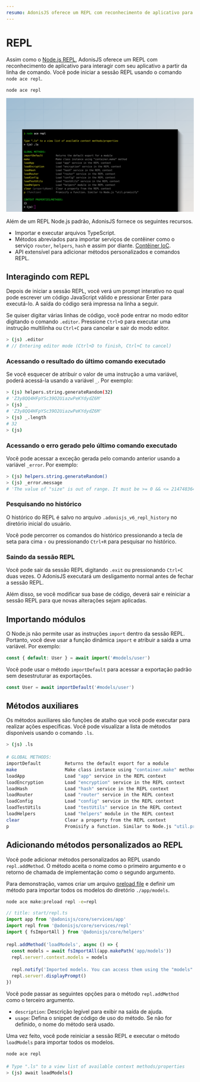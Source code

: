 ```yaml
---
resumo: AdonisJS oferece um REPL com reconhecimento de aplicativo para interagir com seu aplicativo a partir da linha de comando.
---
```


# REPL
Assim como o [Node.js REPL](https://nodejs.org/api/repl.html), AdonisJS oferece um REPL com reconhecimento de aplicativo para interagir com seu aplicativo a partir da linha de comando. Você pode iniciar a sessão REPL usando o comando `node ace repl`.

```sh
node ace repl
```

![](../ace/ace_repl.png)

Além de um REPL Node.js padrão, AdonisJS fornece os seguintes recursos.

- Importar e executar arquivos TypeScript.
- Métodos abreviados para importar serviços de contêiner como o serviço `router`, `helpers`, `hash` e assim por diante.
[Contêiner IoC](../concepts/dependency_injection.md#constructing-a-tree-of-dependencies).
- API extensível para adicionar métodos personalizados e comandos REPL.

## Interagindo com REPL
Depois de iniciar a sessão REPL, você verá um prompt interativo no qual pode escrever um código JavaScript válido e pressionar Enter para executá-lo. A saída do código será impressa na linha a seguir.

Se quiser digitar várias linhas de código, você pode entrar no modo editor digitando o comando `.editor`. Pressione `Ctrl+D` para executar uma instrução multilinha ou `Ctrl+C` para cancelar e sair do modo editor.

```sh
> (js) .editor
# // Entering editor mode (Ctrl+D to finish, Ctrl+C to cancel)
```

### Acessando o resultado do último comando executado
Se você esquecer de atribuir o valor de uma instrução a uma variável, poderá acessá-la usando a variável `_`. Por exemplo:

```sh
> (js) helpers.string.generateRandom(32)
# 'Z3y8QQ4HFpYSc39O2UiazwPeKYdydZ6M'
> (js) _
# 'Z3y8QQ4HFpYSc39O2UiazwPeKYdydZ6M'
> (js) _.length
# 32
> (js)
```

### Acessando o erro gerado pelo último comando executado
Você pode acessar a exceção gerada pelo comando anterior usando a variável `_error`. Por exemplo:

```sh
> (js) helpers.string.generateRandom()
> (js) _error.message
# 'The value of "size" is out of range. It must be >= 0 && <= 2147483647. Received NaN'
```

### Pesquisando no histórico
O histórico do REPL é salvo no arquivo `.adonisjs_v6_repl_history` no diretório inicial do usuário.

Você pode percorrer os comandos do histórico pressionando a tecla de seta para cima `↑` ou pressionando `Ctrl+R` para pesquisar no histórico.

### Saindo da sessão REPL
Você pode sair da sessão REPL digitando `.exit` ou pressionando `Ctrl+C` duas vezes. O AdonisJS executará um desligamento normal antes de fechar a sessão REPL.

Além disso, se você modificar sua base de código, deverá sair e reiniciar a sessão REPL para que novas alterações sejam aplicadas.

## Importando módulos
O Node.js não permite usar as instruções `import` dentro da sessão REPL. Portanto, você deve usar a função dinâmica `import` e atribuir a saída a uma variável. Por exemplo:

```ts
const { default: User } = await import('#models/user')
```

Você pode usar o método `importDefault` para acessar a exportação padrão sem desestruturar as exportações.

```ts
const User = await importDefault('#models/user')
```

## Métodos auxiliares
Os métodos auxiliares são funções de atalho que você pode executar para realizar ações específicas. Você pode visualizar a lista de métodos disponíveis usando o comando `.ls`.

```sh
> (js) .ls

# GLOBAL METHODS:
importDefault         Returns the default export for a module
make                  Make class instance using "container.make" method
loadApp               Load "app" service in the REPL context
loadEncryption        Load "encryption" service in the REPL context
loadHash              Load "hash" service in the REPL context
loadRouter            Load "router" service in the REPL context
loadConfig            Load "config" service in the REPL context
loadTestUtils         Load "testUtils" service in the REPL context
loadHelpers           Load "helpers" module in the REPL context
clear                 Clear a property from the REPL context
p                     Promisify a function. Similar to Node.js "util.promisify"
```

## Adicionando métodos personalizados ao REPL
Você pode adicionar métodos personalizados ao REPL usando `repl.addMethod`. O método aceita o nome como o primeiro argumento e o retorno de chamada de implementação como o segundo argumento.

Para demonstração, vamos criar um arquivo [preload file](../concepts/adonisrc_file.md#preloads) e definir um método para importar todos os modelos do diretório `./app/models`.

```sh
node ace make:preload repl -e=repl
```

```ts
// title: start/repl.ts
import app from '@adonisjs/core/services/app'
import repl from '@adonisjs/core/services/repl'
import { fsImportAll } from '@adonisjs/core/helpers'

repl.addMethod('loadModels', async () => {
  const models = await fsImportAll(app.makePath('app/models'))
  repl.server!.context.models = models

  repl.notify('Imported models. You can access them using the "models" property')
  repl.server!.displayPrompt()
})
```

Você pode passar as seguintes opções para o método `repl.addMethod` como o terceiro argumento.

- `description`: Descrição legível para exibir na saída de ajuda.
- `usage`: Defina o snippet de código de uso do método. Se não for definido, o nome do método será usado.

Uma vez feito, você pode reiniciar a sessão REPL e executar o método `loadModels` para importar todos os modelos.

```sh
node ace repl

# Type ".ls" to a view list of available context methods/properties
> (js) await loadModels()
```
